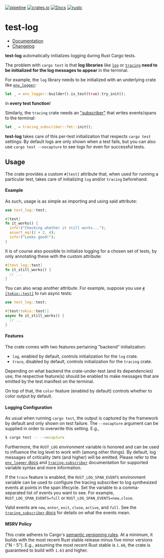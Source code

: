 [![pipeline](https://github.com/d-e-s-o/test-log/actions/workflows/test.yml/badge.svg?branch=main)](https://github.com/d-e-s-o/test-log/actions/workflows/test.yml)
[![crates.io](https://img.shields.io/crates/v/test-log.svg)](https://crates.io/crates/test-log)
[![Docs](https://docs.rs/test-log/badge.svg)][docs-rs]
[![rustc](https://img.shields.io/badge/rustc-1.71+-blue.svg)](https://blog.rust-lang.org/2023/07/13/Rust-1.71.0.html)

test-log
========

- [Documentation][docs-rs]
- [Changelog](CHANGELOG.md)

**test-log** automatically initializes logging during Rust Cargo tests.

The problem with `cargo test` is that **log libraries** like 
[`log`][log] or
[`tracing`][tracing]
**need to be initialized for the log messages to appear** in the terminal.

For example, the `log` library needs to be initialized with an underlying crate like
[`env_logger`](https://crates.io/crates/env_logger):
```rust
let _ = env_logger::builder().is_test(true).try_init();
```
in **every test function**!

Similarly, the `tracing` crate needs an ["subscriber"][tracing-subscriber]
that writes events/spans to the terminal:
```rust
let _ = tracing_subscriber::fmt::init();
```

**test-log** takes care of this per-test initialization that respects `cargo test` settings:
By default logs are only shown when a test fails, but you can also use `cargo test --nocapture`
to see logs for even for successful tests.

Usage
-----

The crate provides a custom `#[test]` attribute that, when used for
running a particular test, takes care of initializing `log` and/or
`tracing` beforehand.

#### Example

As such, usage is as simple as importing and using said attribute:
```rust
use test_log::test;

#[test]
fn it_works() {
  info!("Checking whether it still works...");
  assert_eq!(2 + 2, 4);
  info!("Looks good!");
}
```

It is of course also possible to initialize logging for a chosen set of
tests, by only annotating these with the custom attribute:
```rust
#[test_log::test]
fn it_still_works() {
  // ...
}
```

You can also wrap another attribute. For example, suppose you use
[`#[tokio::test]`][tokio-test] to run async tests:
```rust
use test_log::test;

#[test(tokio::test)]
async fn it_still_works() {
  // ...
}
```

#### Features

The crate comes with two features pertaining "backend" initialization:
- `log`, enabled by default, controls initialization for the `log`
  crate.
- `trace`, disabled by default, controls initialization for the
  `tracing` crate.

Depending on what backend the crate-under-test (and its dependencies)
use, the respective feature(s) should be enabled to make messages that
are emitted by the test manifest on the terminal.

On top of that, the `color` feature (enabled by default) controls
whether to color output by default.

#### Logging Configuration

As usual when running `cargo test`, the output is captured by the
framework by default and only shown on test failure. The `--nocapture`
argument can be supplied in order to overwrite this setting. E.g.,
```bash
$ cargo test -- --nocapture
```

Furthermore, the `RUST_LOG` environment variable is honored and can be
used to influence the log level to work with (among other things). By
default, log messages of criticality `INFO` (and higher) will be
emitted. Please refer to the [`env_logger` docs][env-docs-rs] and
[`tracing-subscriber`][tracing-env-docs-rs] documentation for supported
variable syntax and more information.

If the `trace` feature is enabled, the `RUST_LOG_SPAN_EVENTS`
environment variable can be used to configure the tracing subscriber to
log synthesized events at points in the span lifecycle. Set the variable
to a comma-separated list of events you want to see. For example,
`RUST_LOG_SPAN_EVENTS=full` or `RUST_LOG_SPAN_EVENTS=new,close`.

Valid events are `new`, `enter`, `exit`, `close`, `active`, and `full`.
See the [`tracing_subscriber` docs][tracing-events-docs-rs] for details
on what the events mean.

#### MSRV Policy
This crate adheres to Cargo's [semantic versioning rules][cargo-semver].
At a minimum, it builds with the most recent Rust stable release minus
five minor versions ("N - 5"). E.g., assuming the most recent Rust
stable is `1.68`, the crate is guaranteed to build with `1.63` and
higher.

[cargo-semver]: https://doc.rust-lang.org/cargo/reference/resolver.html#semver-compatibility
[docs-rs]: https://docs.rs/test-log
[env-docs-rs]: https://docs.rs/env_logger/0.11.2/env_logger
[log]: https://crates.io/crates/log
[tokio-test]: https://docs.rs/tokio/1.4.0/tokio/attr.test.html
[tracing]: https://crates.io/crates/tracing
[tracing-subscriber]: https://crates.io/crates/tracing-subscriber
[tracing-env-docs-rs]: https://docs.rs/tracing-subscriber/0.3.18/tracing_subscriber/filter/struct.EnvFilter.html#directives
[tracing-events-docs-rs]: https://docs.rs/tracing-subscriber/0.3.18/tracing_subscriber/fmt/struct.SubscriberBuilder.html#method.with_span_events
